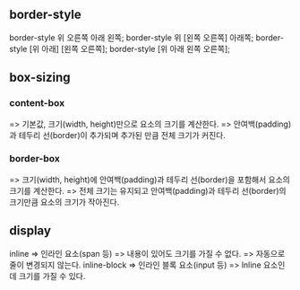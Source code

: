## border-style

border-style 위 오른쪽 아래 왼쪽;
border-style 위 [왼쪽 오른쪽] 아래쪽;
border-style [위 아래] [왼쪽 오른쪽];
border-style [위 아래 왼쪽 오른쪽];

## box-sizing

### content-box

=> 기본값, 크기(width, height)만으로 요소의 크기를 계산한다.
=> 안여백(padding)과 테두리 선(border)이 추가되며 추가된 만큼 전체 크기가 커진다.

### border-box

=> 크기(width, height)에 안여백(padding)과 테두리 선(border)을 포함해서 요소의 크기를 계산한다.
=> 전체 크기는 유지되고 안여백(padding)과 테두리 선(border)의 크기만큼 요소의 크기가 작아진다.

## display

inline => 인라인 요소(span 등) => 내용이 있어도 크기를 가질 수 없다. => 자동으로 줄이 변경되지 않는다.
inline-block => 인라인 블록 요소(input 등) => lnline 요소인데 크기를 가질 수 있다.
